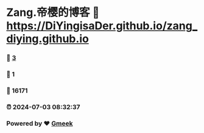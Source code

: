 # Zang.帝樱的博客 :link: https://DiYingisaDer.github.io/zang_diying.github.io 
### :page_facing_up: [3](https://DiYingisaDer.github.io/zang_diying.github.io/tag.html) 
### :speech_balloon: 1 
### :hibiscus: 16171 
### :alarm_clock: 2024-07-03 08:32:37 
### Powered by :heart: [Gmeek](https://github.com/Meekdai/Gmeek)
